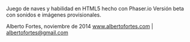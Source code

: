 Juego de naves y habilidad en HTML5 hecho con Phaser.io
Versión beta con sonidos e imágenes provisionales.

Alberto Fortes,
noviembre de 2014
www.albertofortes.com | albertofortes@gmail.com
